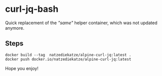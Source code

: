 # curl-jq-bash

Quick replacement of the _"same"_ helper container, which was not updated anymore.

## Steps

```shell
docker build --tag  natzediekatze/alpine-curl-jq:latest .
docker push docker.io/natzediekatze/alpine-curl-jq:latest
```

Hope you enjoy!
